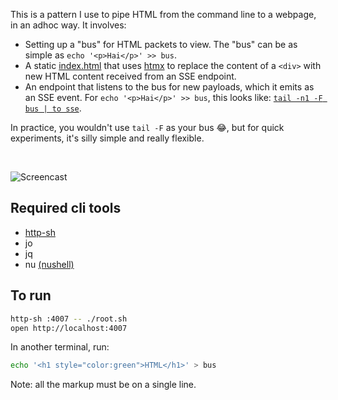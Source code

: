 This is a pattern I use to pipe HTML from the command line to a webpage, in an
adhoc way. It involves:

- Setting up a "bus" for HTML packets to view. The "bus" can be as simple as
  `echo '<p>Hai</p>' >> bus`.
- A static [index.html](./index.html) that uses [htmx](https://htmx.org) to
  replace the content of a `<div>` with new HTML content received from an SSE
  endpoint.
- An endpoint that listens to the bus for new payloads, which it emits as an SSE
  event. For `echo '<p>Hai</p>' >> bus`, this looks like:
  [`tail -n1 -F bus | to sse`](https://github.com/cablehead/html-cat/blob/main/root.sh#L28).

In practice, you wouldn't use `tail -F` as your bus 😂, but for quick
experiments, it's silly simple and really flexible.

<br/>

![Screencast](https://github.com/cablehead/html-cat/assets/1394/11e5cb05-fa13-4910-a8a3-069f891546d5)

## Required cli tools

- [http-sh](https://github.com/cablehead/http-sh)
- jo
- jq
- nu [(nushell)](https://www.nushell.sh)

## To run

```sh
http-sh :4007 -- ./root.sh
open http://localhost:4007
```

In another terminal, run:

```sh
echo '<h1 style="color:green">HTML</h1>' > bus
```

Note: all the markup must be on a single line.
